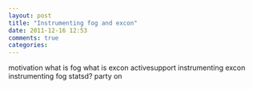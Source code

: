 ```yaml
---
layout: post
title: "Instrumenting fog and excon"
date: 2011-12-16 12:53
comments: true
categories: 
---
```


motivation
what is fog
what is excon
activesupport
instrumenting excon
instrumenting fog
statsd?
party on